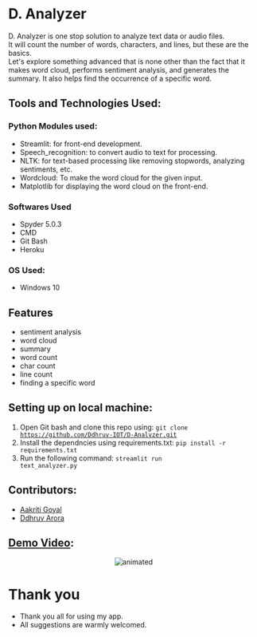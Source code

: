 # D. Analyzer

D. Analyzer is one stop solution to analyze text data or audio files.
<br/> It will count the number of words, characters, and lines, but these are the basics. 
<br/> Let's explore something advanced that is none other than the fact that it makes word cloud, performs sentiment analysis, and generates the summary. It also helps find the occurrence of a specific word.

## Tools and Technologies Used:

### Python Modules used:
- Streamlit: for front-end development.
- Speech_recognition: to convert audio to text for processing.
- NLTK: for text-based processing like removing stopwords, analyzing sentiments, etc.
- Wordcloud: To make the word cloud for the given input.
- Matplotlib for displaying the word cloud on the front-end.

### Softwares Used 
- Spyder 5.0.3
- CMD
- Git Bash
- Heroku

### OS Used:
- Windows 10 

## Features  
- sentiment analysis
- word cloud
- summary
- word count
- char count
- line count
- finding a specific word

## Setting up on local machine: 
1. Open Git bash and clone this repo using:
	<code>git clone https://github.com/Ddhruv-IOT/D-Analyzer.git</code>
2. Install the dependncies using requirements.txt:
	<code>pip install -r requirements.txt</code>
3. Run the following command:
	<code>streamlit run text_analyzer.py</code>

## Contributors: 
- [Aakriti Goyal](https://github.com/AakritiGoyal12458) 
- [Ddhruv Arora](https://github.com/Ddhruv-IOT)

## [Demo Video](https://github.com/Ddhruv-IOT/D-Analyzer/blob/main/demo%20data/Demo_video_full.mp4): 
<p align="center"> <img src="https://github.com/Ddhruv-IOT/D-Analyzer/blob/main/demo%20data/demo.gif" alt="animated" /> </p>

# Thank you
- Thank you all for using my app.
- All suggestions are warmly welcomed.
